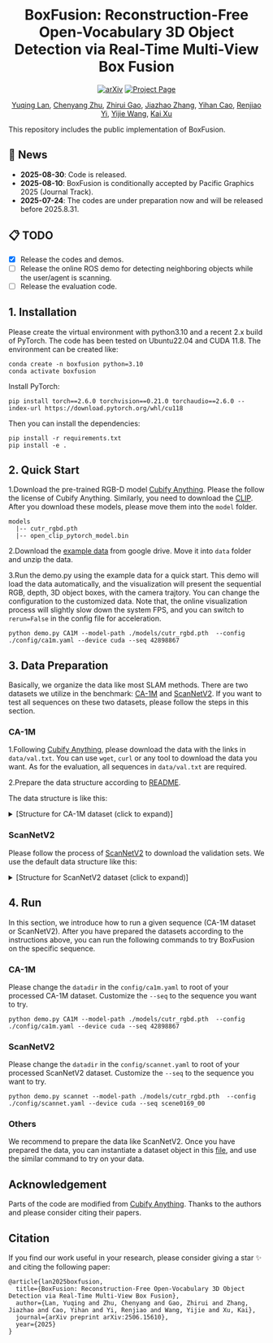 <div align="center">
<h1>BoxFusion: Reconstruction-Free Open-Vocabulary 3D Object Detection via Real-Time Multi-View Box Fusion</h1>


<a href="https://arxiv.org/pdf/2506.15610"><img src="https://img.shields.io/badge/arXiv-2506.15610-b31b1b" alt="arXiv"></a>
<a href="https://lanlan96.github.io/BoxFusion/"><img src="https://img.shields.io/badge/Project_Page-green" alt="Project Page"></a>

[Yuqing Lan](https://scholar.google.com/citations?user=laTrw7AAAAAJ&hl=en&oi=ao), [Chenyang Zhu](https://www.zhuchenyang.net/), [Zhirui Gao](https://scholar.google.com/citations?hl=en&user=IqtwGzYAAAAJ), [Jiazhao Zhang](https://jzhzhang.github.io/), [Yihan Cao](https://github.com/yhanCao), [Renjiao Yi](https://renjiaoyi.github.io/), [Yijie Wang](https://ieeexplore.ieee.org/author/37540196000), [Kai Xu](https://kevinkaixu.net/)
</div>

This repository includes the public implementation of BoxFusion.

## 📢 News
- **2025-08-30**: Code is released.
- **2025-08-10**: BoxFusion is conditionally accepted by Pacific Graphics 2025 (Journal Track).
- **2025-07-24**: The codes are under preparation now and will be released before 2025.8.31.


## 📋 TODO

- [x] Release the codes and demos.
- [ ] Release the online ROS demo for detecting neighboring objects while the user/agent is scanning.
- [ ] Release the evaluation code.

## 1. Installation

Please create the virtual environment with python3.10 and a recent 2.x build of PyTorch. The code has been tested on Ubuntu22.04 and CUDA 11.8. The environment can be created like:

```
conda create -n boxfusion python=3.10 
conda activate boxfusion
```
Install PyTorch:
```
pip install torch==2.6.0 torchvision==0.21.0 torchaudio==2.6.0 --index-url https://download.pytorch.org/whl/cu118
```
Then you can install the dependencies:
```
pip install -r requirements.txt
pip install -e .
```

## 2. Quick Start

1.Download the pre-trained RGB-D model [Cubify Anything](https://github.com/apple/ml-cubifyanything?tab=readme-ov-file#running-the-cutr-models). Please the follow the license of Cubify Anything. Similarly, you need to download the [CLIP](https://huggingface.co/laion/CLIP-ViT-H-14-laion2B-s32B-b79K/blob/main/open_clip_pytorch_model.bin). After you download these models, please move them into the `model` folder.
```
models
  |-- cutr_rgbd.pth
  |-- open_clip_pytorch_model.bin
```
2.Download the [example data](https://drive.google.com/file/d/15l5e_pcN-vm6iIx58gkObdNHaog_KZpH/view?usp=sharing) from google drive. Move it into `data` folder and unzip the data. 

3.Run the demo.py using the example data for a quick start. This demo will load the data automatically, and the visualization will present the sequential RGB, depth, 3D object boxes, with the camera trajtory. You can change the configuration to the customized data. Note that, the online visualization process will slightly slow down the system FPS, and you can switch to `rerun=False` in the config file for acceleration.
```
python demo.py CA1M --model-path ./models/cutr_rgbd.pth  --config ./config/ca1m.yaml --device cuda --seq 42898867
```



## 3. Data Preparation
Basically, we organize the data like most SLAM methods. There are two datasets we utilize in the benchmark: [CA-1M](https://github.com/apple/ml-cubifyanything) and [ScanNetV2](http://www.scan-net.org/). If you want to test all sequences on these two datasets, please follow the steps in this section.

### CA-1M

1.Following [Cubify Anything](https://github.com/apple/ml-cubifyanything), please download the data with the links in `data/val.txt`. You can use `wget`, `curl` or any tool to download the data you want. As for the evaluation, all sequences in `data/val.txt` are required.

2.Prepare the data structure according to [README](./data_process/README.md).

The data structure is like this:

<details>
<summary>[Structure for CA-1M dataset (click to expand)]</summary>

```
CA-1M/
├── 48458654/                
│   ├── depth/               # Folder containing depth images
│   ├── rgb/                 # Folder containing RGB color images
│   ├── after_filter_boxes.npy  # Filtered gt 3D bounding boxes 
│   ├── all_poses.npy        # Camera poses for a sequence of frames [N,4,4]
│   ├── instances.json       # Instance segmentation or object detection results
│   ├── K_depth.txt          # Intrinsic camera matrix for the depth sensor
│   ├── K_rgb.txt            # Intrinsic camera matrix for the RGB sensor
│   ├── mesh.ply             # Reconstructed 3D mesh
│   └── T_gravity.npy        # Transformation matrix for gravity alignment
```
</details>

### ScanNetV2
Please follow the process of [ScanNetV2](http://www.scan-net.org/) to download the validation sets. We use the default data structure like this:
<details>
<summary>[Structure for ScanNetV2 dataset (click to expand)]</summary>

```
ScanNet/
├── scans/
│   ├── scene0xxx_0x/
│   │   ├── color/
│   │   │   ├── 0.jpg
│   │   │   ├── 1.jpg
│   │   │   └── ...
│   │   ├── depth/
│   │   │   ├── 0.png
│   │   │   ├── 1.png
│   │   │   └── ...
│   │   ├── pose/
│   │   │   ├── 0.txt
│   │   │   ├── 1.txt
│   │   │   └── ...
│   │   ├── intrinsic/
│   │   │   └── intrinsic_depth.txt
│   │   └── scene0xxx_0x.txt
│   │   └── scene0xxx_0x_vh_clean_2.ply
│   └── ...
```
</details>

## 4. Run
In this section, we introduce how to run a given sequence (CA-1M dataset or ScanNetV2). After you have prepared the datasets according to the instructions above, you can run the following commands to try BoxFusion on the specific sequence.
### CA-1M
Please change the `datadir` in the `config/ca1m.yaml` to root of your processed CA-1M dataset. Customize the `--seq` to the sequence you want to try.
```
python demo.py CA1M --model-path ./models/cutr_rgbd.pth  --config ./config/ca1m.yaml --device cuda --seq 42898867
```

### ScanNetV2
Please change the `datadir` in the `config/scannet.yaml` to root of your processed ScanNetV2 dataset. Customize the `--seq` to the sequence you want to try.
```
python demo.py scannet --model-path ./models/cutr_rgbd.pth  --config ./config/scannet.yaml --device cuda --seq scene0169_00
```
### Others
We recommend to prepare the data like ScanNetV2. Once you have prepared the data, you can instantiate a dataset object in this [file](./cubifyanything/capture_stream.py), and use the similar command to try on your data.

## Acknowledgement
Parts of the code are modified from [Cubify Anything](https://github.com/apple/ml-cubifyanything). Thanks to the authors and please consider citing their papers.


## Citation
If you find our work useful in your research, please consider giving a star ✨ and citing the following paper:
```
@article{lan2025boxfusion,
  title={BoxFusion: Reconstruction-Free Open-Vocabulary 3D Object Detection via Real-Time Multi-View Box Fusion},
  author={Lan, Yuqing and Zhu, Chenyang and Gao, Zhirui and Zhang, Jiazhao and Cao, Yihan and Yi, Renjiao and Wang, Yijie and Xu, Kai},
  journal={arXiv preprint arXiv:2506.15610},
  year={2025}
}
```

